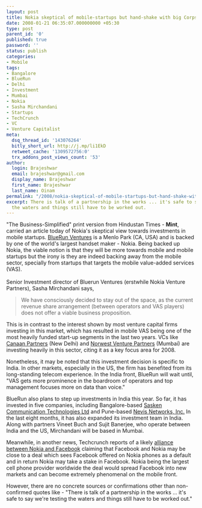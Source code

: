 ```yaml
---
layout: post
title: Nokia skeptical of mobile-startups but hand-shake with big Corps
date: 2008-01-21 06:35:07.000000000 +05:30
type: post
parent_id: '0'
published: true
password: ''
status: publish
categories:
- Mobile
tags:
- Bangalore
- BlueRun
- Delhi
- Investment
- Mumbai
- Nokia
- Sasha Mirchandani
- Startups
- TechCrunch
- VC
- Venture Capitalist
meta:
  dsq_thread_id: '143076264'
  bitly_short_url: http://j.mp/li1EkD
  retweet_cache: '1309572756:0'
  trx_addons_post_views_count: '53'
author:
  login: Brajeshwar
  email: brajeshwar@gmail.com
  display_name: Brajeshwar
  first_name: Brajeshwar
  last_name: Oinam
permalink: "/2008/nokia-skeptical-of-mobile-startups-but-hand-shake-with-big-corps/"
excerpt: There is talk of a partnership in the works ... it's safe to say we're testing
  the waters and things still have to be worked out.
---
```

<p>"The Business-Simplified" print version from Hindustan Times - <strong>Mint</strong>, carried an article today of Nokia's skeptical view towards investments in mobile startups. <a href="http://www.brv.com/">BlueRun Ventures</a> is a Menlo Park (CA, USA) and is backed by one of the world's largest handset maker - Nokia. Being backed up Nokia, the viable notion is that they will be more towards mobile and mobile startups but the irony is they are indeed backing away from the mobile sector, specially from startups that targets the mobile value-added services (VAS).<br />
<!--more--><br />
Senior Investment director of Bluerun Ventures (erstwhile Nokia Venture Partners), Sasha Mirchandani says,</p>
<blockquote><p>We have consciously decided to stay out of the space, as the current revenue share arrangement (between operators and VAS players) does not offer a viable business proposition.</p></blockquote>
<p>This is in contrast to the interest shown by most venture capital firms investing in this market, which has resulted in mobile VAS being one of the most heavily funded start-up segments in the last two years. VCs like <a href="http://www.canaanpartners.com/">Canaan Partners</a> (New Delhi) and <a href="http://www.nvp.com/">Norwest Venture Partners</a> (Mumbai) are investing heavily in this sector, citing it as a key focus area for 2008.</p>
<p>Nonetheless, it may be noted that this investment decision is specific to India. In other markets, especially in the US, the firm has benefited from its long-standing telecom experience. In the India front, BlueRun will wait until, "VAS gets more prominence in the boardroom of operators and top management focuses more on data than voice."</p>
<p>BlueRun also plans to step up investments in India this year. So far, it has invested in five companies, including Bangalore-based <a href="http://www.sasken.com/">Sasken Communication Technologies Ltd</a> and Pune-based <a href="http://www.nevisnetworks.com/">Nevis Networks, Inc.</a> In the last eight months, it has also expanded its investment team in India. Along with partners Vineet Buch and Sujit Banerjee, who operate between India and the US, Mirchandani will be based in Mumbai.</p>
<p>Meanwhile, in another news, Techcrunch reports of a likely <a href="http://www.techcrunch.com/2008/01/20/nokia-to-invest-in-facebook/">alliance between Nokia and Facebook</a> claiming that Facebook and Nokia may be close to a deal which sees Facebook offered on Nokia phones as a default and in return Nokia may take a stake in Facebook. Nokia being the largest cell phone provider worldwide the deal would spread Facebook into new markets and can become extremely phenomenal on the mobile front.</p>
<p>However, there are no concrete sources or confirmations other than non-confirmed quotes like - "There is talk of a partnership in the works ... it's safe to say we're testing the waters and things still have to be worked out."</p>
